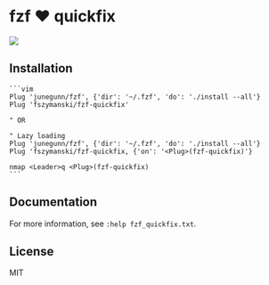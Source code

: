 # fzf :heart: quickfix

![](https://user-images.githubusercontent.com/25827968/41820959-fa2049f6-77d9-11e8-900b-54922960c4a5.png)

## Installation
    ```vim
    Plug 'junegunn/fzf', {'dir': '~/.fzf', 'do': './install --all'}
    Plug 'fszymanski/fzf-quickfix'

    " OR

    " Lazy loading
    Plug 'junegunn/fzf', {'dir': '~/.fzf', 'do': './install --all'}
    Plug 'fszymanski/fzf-quickfix, {'on': '<Plug>(fzf-quickfix)'}

    nmap <Leader>q <Plug>(fzf-quickfix)
    ```
## Documentation

For more information, see `:help fzf_quickfix.txt`.

## License

MIT

